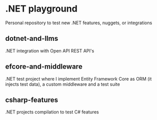 # .NET playground
Personal repository to test new .NET features, nuggets, or integrations

## dotnet-and-llms
.NET integration with Open API REST API's 

## efcore-and-middleware
.NET test project where I implement Entity Framework Core as ORM (it injects test data), a custom middleware and a test suite

## csharp-features
.NET projects compilation to test C# features
